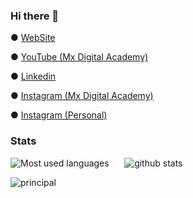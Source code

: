 ### Hi there 👋

● <a href="https://maxisandoval37.github.io/webSite/" target="_blank">WebSite</a>

● <a href="https://www.youtube.com/watch?v=-AV4LfKtlTk&list=PLfwQfDfaNmvq1o1aQMyzdcimX8QOgPBHx&index=2&t=0s/" target="_blank">YouTube (Mx Digital Academy)</a>

● <a href="https://www.linkedin.com/in/maximiliano-sandoval/" target="_blank">Linkedin</a>

● <a href="https://www.instagram.com/mx.digital.academy/" target="_blank">Instagram (Mx Digital Academy)</a>

● <a href="https://www.instagram.com/maxisandoval37/" target="_blank">Instagram (Personal)</a>

### Stats

![Most used languages](https://github-readme-stats.vercel.app/api/top-langs/?username=maxisandoval37&theme=dracula&layout=compact)
⠀⠀![github stats](https://github-readme-stats.vercel.app/api?username=maxisandoval37&theme=dracula&show_icons=true&layout=compact)

![principal](https://k62.kn3.net/taringa/9/1/D/F/6/9/maxisandoval37/9B4.png)


<!--
**maxisandoval37/maxisandoval37** is a ✨ _special_ ✨ repository because its `README.md` (this file) appears on your GitHub profile.

Here are some ideas to get you started:

- 🔭 I’m currently working on ...
- 🌱 I’m currently learning ...
- 👯 I’m looking to collaborate on ...
- 🤔 I’m looking for help with ...
- 💬 Ask me about ...
- 📫 How to reach me: ...
- 😄 Pronouns: ...
- ⚡ Fun fact: ...
-->
